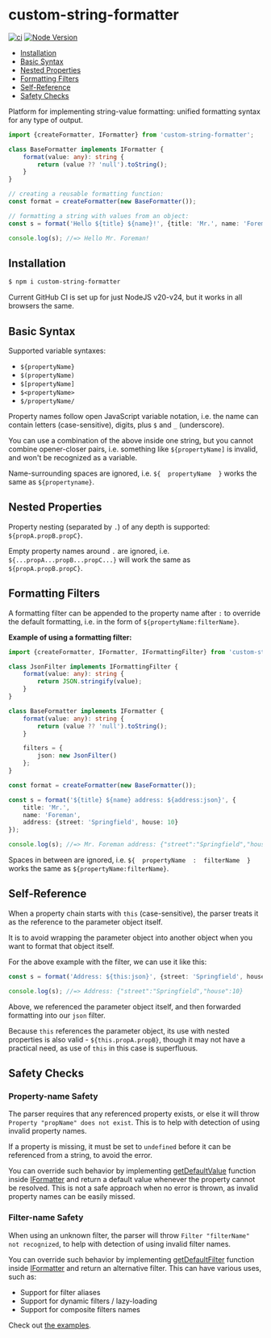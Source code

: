 # custom-string-formatter

[![ci](https://github.com/vitaly-t/custom-string-formatter/actions/workflows/ci.yml/badge.svg)](https://github.com/vitaly-t/custom-string-formatter/actions/workflows/ci.yml)
[![Node Version](https://img.shields.io/badge/nodejs-20%20--%2024-green.svg?logo=node.js&style=flat)](https://nodejs.org)

* [Installation](#installation)
* [Basic Syntax](#basic-syntax)
* [Nested Properties](#nested-properties)
* [Formatting Filters](#formatting-filters)
* [Self-Reference](#self-reference)
* [Safety Checks](#safety-checks)

Platform for implementing string-value formatting: unified formatting syntax for any type of output.

```ts
import {createFormatter, IFormatter} from 'custom-string-formatter';

class BaseFormatter implements IFormatter {
    format(value: any): string {
        return (value ?? 'null').toString();
    }
}

// creating a reusable formatting function:
const format = createFormatter(new BaseFormatter());

// formatting a string with values from an object:
const s = format('Hello ${title} ${name}!', {title: 'Mr.', name: 'Foreman'});

console.log(s); //=> Hello Mr. Foreman!
```

## Installation

```sh
$ npm i custom-string-formatter
```

Current GitHub CI is set up for just NodeJS v20-v24, but it works in all browsers the same.

## Basic Syntax

Supported variable syntaxes:

* `${propertyName}`
* `$(propertyName)`
* `$[propertyName]`
* `$<propertyName>`
* `$/propertyName/`

Property names follow open JavaScript variable notation, i.e. the name can contain letters (case-sensitive),
digits, plus `$` and `_` (underscore).

You can use a combination of the above inside one string, but you cannot combine opener-closer pairs, i.e.
something like `${propertyName]` is invalid, and won't be recognized as a variable.

Name-surrounding spaces are ignored, i.e. `${  propertyName  }` works the same as `${propertyname}`.

## Nested Properties

Property nesting (separated by `.`) of any depth is supported: `${propA.propB.propC}`.

Empty property names around `.` are ignored, i.e. `${...propA...propB...propC...}` will work
the same as `${propA.propB.propC}`.

## Formatting Filters

A formatting filter can be appended to the property name after `:` to override the default formatting, i.e.
in the form of `${propertyName:filterName}`.

**Example of using a formatting filter:**

```ts
import {createFormatter, IFormatter, IFormattingFilter} from 'custom-string-formatter';

class JsonFilter implements IFormattingFilter {
    format(value: any): string {
        return JSON.stringify(value);
    }
}

class BaseFormatter implements IFormatter {
    format(value: any): string {
        return (value ?? 'null').toString();
    }

    filters = {
        json: new JsonFilter()
    };
}

const format = createFormatter(new BaseFormatter());

const s = format('${title} ${name} address: ${address:json}', {
    title: 'Mr.',
    name: 'Foreman',
    address: {street: 'Springfield', house: 10}
});

console.log(s); //=> Mr. Foreman address: {"street":"Springfield","house":10}
```

Spaces in between are ignored, i.e. `${  propertyName  :  filterName  }` works the same as `${propertyName:filterName}`.

## Self-Reference

When a property chain starts with `this` (case-sensitive), the parser treats it as the reference to the parameter object
itself.

It is to avoid wrapping the parameter object into another object when you want to format that object itself.

For the above example with the filter, we can use it like this:

```ts
const s = format('Address: ${this:json}', {street: 'Springfield', house: 10});

console.log(s); //=> Address: {"street":"Springfield","house":10}
```

Above, we referenced the parameter object itself, and then forwarded formatting into our `json` filter.

Because `this` references the parameter object, its use with nested properties is also valid - `${this.propA.propB}`,
though it may not have a practical need, as use of `this` in this case is superfluous.

## Safety Checks

### Property-name Safety

The parser requires that any referenced property exists, or else it will throw `Property "propName" does not exist`.
This is to help with detection of using invalid property names.

If a property is missing, it must be set to `undefined` before it can be referenced from a string, to avoid the error.

You can override such behavior by implementing [getDefaultValue] function inside [IFormatter] and return
a default value whenever the property cannot be resolved. This is not a safe approach when no error is thrown,
as invalid property names can be easily missed.

### Filter-name Safety

When using an unknown filter, the parser will throw `Filter "filterName" not recognized`, to help with detection
of using invalid filter names.

You can override such behavior by implementing [getDefaultFilter] function inside [IFormatter] and return
an alternative filter. This can have various uses, such as:

* Support for filter aliases
* Support for dynamic filters / lazy-loading
* Support for composite filters names

Check out [the examples](./examples).

[IFormatter]:https://github.com/vitaly-t/custom-string-formatter/blob/main/src/protocol.ts#L14

[getDefaultValue]:https://github.com/vitaly-t/custom-string-formatter/blob/main/src/protocol.ts#L32

[getDefaultFilter]:https://github.com/vitaly-t/custom-string-formatter/blob/main/src/protocol.ts#L56
